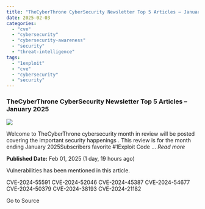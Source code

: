 ```yaml
---
title: "TheCyberThrone CyberSecurity Newsletter Top 5 Articles – January 2025"
date: 2025-02-03
categories: 
  - "cve"
  - "cybersecurity"
  - "cybersecurity-awareness"
  - "security"
  - "threat-intelligence"
tags: 
  - "1exploit"
  - "cve"
  - "cybersecurity"
  - "security"
---
```


### TheCyberThrone CyberSecurity Newsletter Top 5 Articles – January 2025

![](https://upload.cvefeed.io/news/27377/thumbnail.jpg)

Welcome to TheCyberThrone cybersecurity month in review will be posted covering the important security happenings . This review is for the month ending January 2025Subscribers favorite #1Exploit Code ... _Read more_

**Published Date:** Feb 01, 2025 (1 day, 19 hours ago)

Vulnerabilities has been mentioned in this article.

CVE-2024-55591 CVE-2024-52046 CVE-2024-45387 CVE-2024-54677 CVE-2024-50379 CVE-2024-38193 CVE-2024-21182

Go to Source
